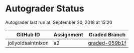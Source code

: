 # Autograder Status
Autograder last run at: September 30, 2018 at 15:20

| GitHub ID | Assignment | Graded Branch |
|-----------|------------|---------------|
| jollyoldsaintnixon | a2 | [graded-059b1f](https://github.com/Fall2018COMP401-001/a2-jollyoldsaintnixon/tree/graded-059b1f) | 
